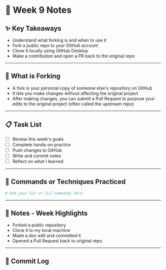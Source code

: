 # 📘 Week 9 Notes

## ✨ Key Takeaways

- Understand what forking is and when to use it
- Fork a public repo to your GitHub account
- Clone it locally using GitHub Desktop
- Make a contribution and open a PR back to the original repo

---

## 🧠 What is Forking

- A fork is your personal copy of someone else's repository on GitHub
- It lets you make changes without affecting the original project
- After making changes, you can submit a Pull Request to purpose your edits to the original project (often called the upstream repo)

---

## 📋 Task List

- [ ] Review this week's goals
- [ ] Complete hands-on practice
- [ ] Push changes to GitHub
- [ ] Write and commit notes
- [ ] Reflect on what I learned

---

## 🧪 Commands or Techniques Practiced

```bash
# Add your Git or CLI commands here
```

---

## 📝 Notes - Week Highlights

- Forked a public repository
- Clone it to my local machine
- Made a doc edit and committed it
- Opened a Pull Request back to original repo

---

## 🔁 Commit Log
